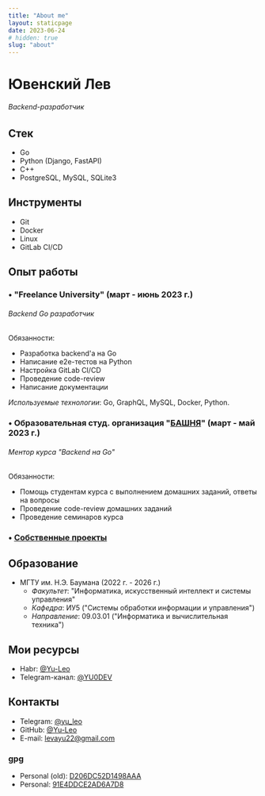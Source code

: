 ```yaml
---
title: "About me"
layout: staticpage
date: 2023-06-24
# hidden: true
slug: "about"
---
```


# Ювенский Лев

###### Backend-разработчик

## Стек

- Go
- Python (Django, FastAPI)
- C++
- PostgreSQL, MySQL, SQLite3

## Инструменты

- Git
- Docker
- Linux
- GitLab CI/CD

## Опыт работы

### • "Freelance University" (март - июнь 2023 г.)

###### Backend Go разработчик

Обязанности:

- Разработка backend'а на Go
- Написание e2e-тестов на Python
- Настройка GitLab CI/CD
- Проведение code-review
- Написание документации

*Используемые технологии*: Go, GraphQL, MySQL, Docker, Python.

### • Образовательная студ. организация "[БАШНЯ](https://t.me/bashnya_education)" (март - май 2023 г.)

###### Ментор курса "Backend на Go"

Обязанности: 

- Помощь студентам курса с выполнением домашних заданий, ответы на вопросы
- Проведение code-review домашних заданий
- Проведение семинаров курса

### • [Собственные проекты](https://github.com/Yu-Leo/Yu-Leo/blob/main/PROJECTS_RU.md)

## Образование

- МГТУ им. Н.Э. Баумана (2022 г. - 2026 г.) 
    - *Факультет*: "Информатика, искусственный интеллект и системы управления"
    - *Кафедра*: ИУ5 ("Системы обработки информации и управления")
    - *Направление*: 09.03.01 ("Информатика и вычислительная техника")

## Мои ресурсы

- Habr: [@Yu-Leo](https://habr.com/ru/users/Yu-Leo/)
- Telegram-канал: [@YU0DEV](https://t.me/YU0DEV)

## Контакты

- Telegram: [@yu_leo](https://t.me/yu_leo)
- GitHub: [@Yu-Leo](https://github.com/Yu-Leo)
- E-mail: levayu22@gmail.com

### gpg

- Personal (old): [D206DC52D1498AAA](https://github.com/Yu-Leo/Yu-Leo/blob/main/gpg-personal-old.gpg)
- Personal: [91E4DDCE2AD6A7D8](https://github.com/Yu-Leo/Yu-Leo/blob/main/gpg-personal.gpg)
